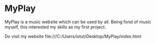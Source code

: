 # MyPlay
MyPlay is a music website which can be used by all. Being fond of music myself, this interested my skills as my first project.

Do visit my website file:///C:/Users/istut/Desktop/MyPlay/index.html
